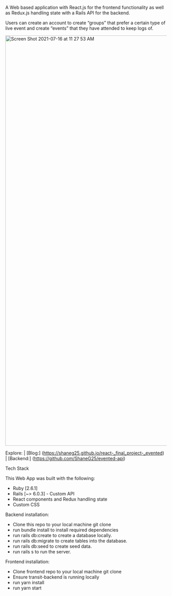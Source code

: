 A Web based application with React.js for the frontend functionality as well as Redux.js handling state with a Rails API for the backend.

Users can create an account to create “groups” that prefer a certain type of live event and create “events” that they have attended to keep logs of.

<img width="1280" alt="Screen Shot 2021-07-16 at 11 27 53 AM" src="https://user-images.githubusercontent.com/59372986/125986316-c744c5a4-8be3-43fb-9d67-6918622b2151.png">

Explore: | [Blog:] (https://shaneg25.github.io/react-_final_project-_evented) | [Backend:] (https://github.com/ShaneG25/evented-api)

Tech Stack

This Web App was built with the following:

- Ruby [2.6.1]
- Rails [~> 6.0.3] - Custom API
- React components and Redux handling state
- Custom CSS

Backend installation:

- Clone this repo to your local machine git clone
- run bundle install to install required dependencies
- run rails db:create to create a database locally.
- run rails db:migrate to create tables into the database.
- run rails db:seed to create seed data.
- run rails s to run the server.

Frontend installation:

- Clone frontend repo to your local machine git clone
- Ensure transit-backend is running locally
- run yarn install 
- run yarn start
